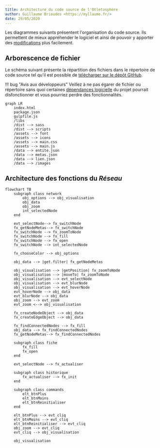 ```yaml
---
title: Architecture du code source de l'Otletosphère
author: Guillaume Brioudes <https://myllaume.fr/>
date: 29/05/2020
---
```


Les diagrammes suivants présentent l'organisation du code source. Ils permettent de mieux appréhender le logiciel et ainsi de pouvoir y apporter des [modifications](../modifier_code/outils-developpement/) plus facilement.

## Arborescence de fichier

Le schéma suivant présente la répartition des fichiers dans le répertoire de code source tel qu'il est possible de [télécharger sur le dépôt GitHub](./installation.md).

!!! bug "Avis aux développeurs"
	Veillez à ne pas égarer de fichier ou répertoire sans quoi certaines [dépendances logicielle](./bibliotheques.md) du projet pourrait disfonctionner et vous pourriez perdre des fonctionnalités.

```mermaid
graph LR
	index.html
	package.json
	gulpfile.js
	/libs
	/dist --> sass
	/dist --> scripts
	/assets --> font
	/assets --> icons
	/assets --> main.css
	/assets --> main.js
	/data --> entite.json
	/data --> metas.json
	/data --> lien.json
	/data --> /images
```

## Architecture des fonctions du *Réseau*

```mermaid
flowchart TB
    subgraph class network
        obj_options --> obj_visualisation
        obj_data
        obj_zoom
        int_selectedNode
    end

    evt_selectNode--> fx_switchNode
    fx_getNodeMetas--> fx_switchNode
    fx_switchNode --> fx_zoomToNode
    fx_switchNode --> fx_fill
    fx_switchNode --> fx_open
    fx_switchNode --> int_selectedNode

    fx_chooseColor --> obj_options

    obj_data --> |get.filter| fx_getNodeMetas

    obj_visualisation --> |getPosition| fx_zoomToNode
    obj_visualisation --> |moveTo| fx_zoomToNode
    obj_visualisation --> evt_selectNode
    obj_visualisation --> evt_blurNode
    obj_visualisation --> evt_hoverNode
    evt_hoverNode --> obj_data
    evt_blurNode --> obj_data
    obj_zoom --> evt_zoom
    evt_zoom <--> obj_visualisation

    fx_createNodeObject --> obj_data
    fx_createEdgeObject --> obj_data

    fx_findConnectedNodes --> fx_fill
    obj_data --> fx_findConnectedNodes
    fx_getNodeMetas--> fx_findConnectedNodes

    subgraph class fiche
        fx_fill
        fx_open
    end

    evt_selectNode --> fx_actualiser

    subgraph class historique
        fx_actualiser --> fx_init
    end

    subgraph class commands
        elt_btnPlus
        elt_btnMoins
        elt_btnReinitialiser
    end

    elt_btnPlus --> evt_cliq
    elt_btnMoins --> evt_cliq
    elt_btnReinitialiser --> evt_cliq
    obj_zoom --> evt_cliq
    evt_cliq --> obj_visualisation

    obj_visualisation
```